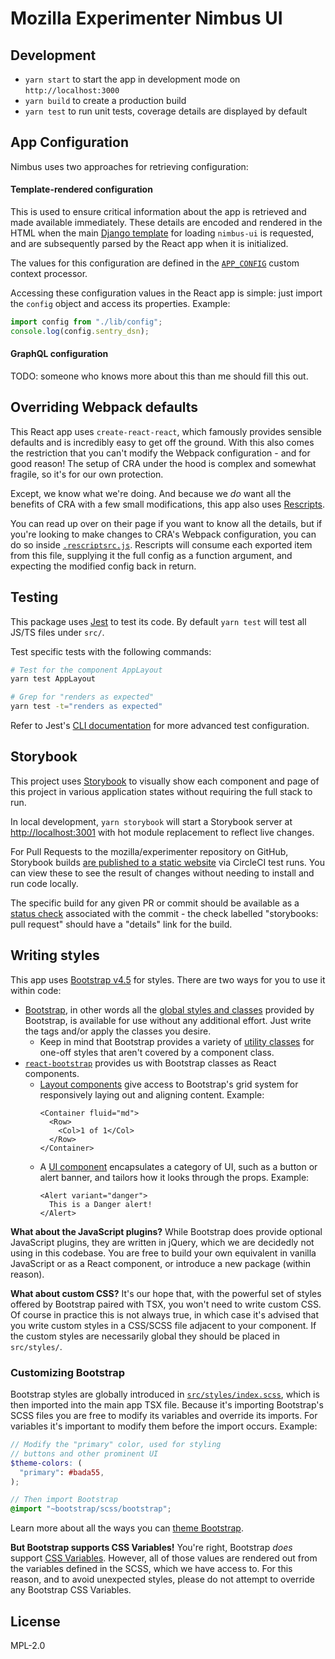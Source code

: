 # Mozilla Experimenter Nimbus UI

## Development

- `yarn start` to start the app in development mode on `http://localhost:3000`
- `yarn build` to create a production build
- `yarn test` to run unit tests, coverage details are displayed by default

## App Configuration

Nimbus uses two approaches for retrieving configuration:

#### Template-rendered configuration

This is used to ensure critical information about the app is retrieved and made available immediately. These details are encoded and rendered in the HTML when the main [Django template](../legacy-ui/templates/experiments/nimbus-ui.html) for loading `nimbus-ui` is requested, and are subsequently parsed by the React app when it is initialized.

The values for this configuration are defined in the [`APP_CONFIG`](../base/context_processors.py) custom context processor.

Accessing these configuration values in the React app is simple: just import the `config` object and access its properties. Example:

```ts
import config from "./lib/config";
console.log(config.sentry_dsn);
```

#### GraphQL configuration

TODO: someone who knows more about this than me should fill this out.

## Overriding Webpack defaults

This React app uses `create-react-react`, which famously provides sensible defaults and is incredibly easy to get off the ground. With this also comes the restriction that you can't modify the Webpack configuration - and for good reason! The setup of CRA under the hood is complex and somewhat fragile, so it's for our own protection.

Except, we know what we're doing. And because we _do_ want all the benefits of CRA with a few small modifications, this app also uses [Rescripts](https://github.com/harrysolovay/rescripts).

You can read up over on their page if you want to know all the details, but if you're looking to make changes to CRA's Webpack configuration, you can do so inside [`.rescriptsrc.js`](.rescriptsrc.js). Rescripts will consume each exported item from this file, supplying it the full config as a function argument, and expecting the modified config back in return.

## Testing

This package uses [Jest](https://jestjs.io/) to test its code. By default `yarn test` will test all JS/TS files under `src/`.

Test specific tests with the following commands:

```bash
# Test for the component AppLayout
yarn test AppLayout

# Grep for "renders as expected"
yarn test -t="renders as expected"
```

Refer to Jest's [CLI documentation](https://jestjs.io/docs/en/cli) for more advanced test configuration.

## Storybook

This project uses [Storybook](https://storybook.js.org/) to visually show each component and page of this project in various application states without requiring the full stack to run.

In local development, `yarn storybook` will start a Storybook server at <http://localhost:3001> with hot module replacement to reflect live changes.

For Pull Requests to the mozilla/experimenter repository on GitHub, Storybook builds [are published to a static website][storybook-builds] via CircleCI test runs. You can view these to see the result of changes without needing to install and run code locally.

The specific build for any given PR or commit should be available as a [status check][status-check] associated with the commit - the check labelled "storybooks: pull request" should have a "details" link for the build.

[storybook-builds]: https://storage.googleapis.com/mozilla-storybooks-experimenter/index.html
[status-check]: https://docs.github.com/en/free-pro-team@latest/github/collaborating-with-issues-and-pull-requests/about-status-checks

## Writing styles

This app uses [Bootstrap v4.5](https://getbootstrap.com/) for styles. There are two ways for you to use it within code:

- [Bootstrap](https://getbootstrap.com/), in other words all the [global styles and classes](https://getbootstrap.com/docs/4.5/layout/overview/) provided by Bootstrap, is available for use without any additional effort. Just write the tags and/or apply the classes you desire.
  - Keep in mind that Bootstrap provides a variety of [utility classes](https://getbootstrap.com/docs/4.5/utilities/borders/) for one-off styles that aren't covered by a component class.
- [`react-bootstrap`](https://react-bootstrap.github.io/) provides us with Bootstrap classes as React components.
  - [Layout components](https://react-bootstrap.github.io/layout/grid/) give access to Bootstrap's grid system for responsively laying out and aligning content. Example:
    ```tsx
    <Container fluid="md">
      <Row>
        <Col>1 of 1</Col>
      </Row>
    </Container>
    ```
  - A [UI component](https://react-bootstrap.github.io/components/alerts/) encapsulates a category of UI, such as a button or alert banner, and tailors how it looks through the props. Example:
    ```tsx
    <Alert variant="danger">
      This is a Danger alert!
    </Alert>
    ```

**What about the JavaScript plugins?** While Bootstrap does provide optional JavaScript plugins, they are written in jQuery, which we are decidedly not using in this codebase. You are free to build your own equivalent in vanilla JavaScript or as a React component, or introduce a new package (within reason).

**What about custom CSS?** It's our hope that, with the powerful set of styles offered by Bootstrap paired with TSX, you won't need to write custom CSS. Of course in practice this is not always true, in which case it's advised that you write custom styles in a CSS/SCSS file adjacent to your component. If the custom styles are necessarily global they should be placed in `src/styles/`.

### Customizing Bootstrap

Bootstrap styles are globally introduced in [`src/styles/index.scss`](./src/styles/index.scss), which is then imported into the main app TSX file. Because it's importing Bootstrap's SCSS files you are free to modify its variables and override its imports. For variables it's important to modify them before the import occurs. Example:

```scss
// Modify the "primary" color, used for styling
// buttons and other prominent UI
$theme-colors: (
  "primary": #bada55,
);

// Then import Bootstrap
@import "~bootstrap/scss/bootstrap";
```

Learn more about all the ways you can [theme Bootstrap](https://getbootstrap.com/docs/4.5/getting-started/theming/).

**But Bootstrap supports CSS Variables!** You're right, Bootstrap _does_ support [CSS Variables](https://getbootstrap.com/docs/4.5/getting-started/theming/#css-variables). However, all of those values are rendered out from the variables defined in the SCSS, which we have access to. For this reason, and to avoid unexpected styles, please do not attempt to override any Bootstrap CSS Variables.

## License

MPL-2.0
